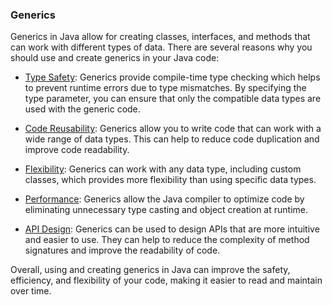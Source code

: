 ### Generics

Generics in Java allow for creating classes, interfaces, and methods that can work with different types of data. There
are several reasons why you should use and create generics in your Java code:

- <u>Type Safety</u>: Generics provide compile-time type checking which helps to prevent runtime errors due to type mismatches.
By specifying the type parameter, you can ensure that only the compatible data types are used with the generic code.


- <u>Code Reusability</u>: Generics allow you to write code that can work with a wide range of data types. This can help to
reduce code duplication and improve code readability.


- <u>Flexibility</u>: Generics can work with any data type, including custom classes, which provides more flexibility than using
specific data types.


- <u>Performance</u>: Generics allow the Java compiler to optimize code by eliminating unnecessary type casting and object
creation at runtime.


- <u>API Design</u>: Generics can be used to design APIs that are more intuitive and easier to use. They can help to reduce the
complexity of method signatures and improve the readability of code.


Overall, using and creating generics in Java can improve the safety, efficiency, and flexibility of your code, making it
easier to read and maintain over time.